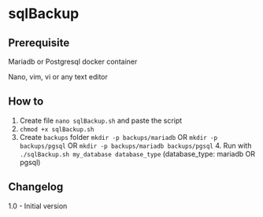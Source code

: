 # sqlBackup

## Prerequisite

Mariadb or Postgresql docker container

Nano, vim, vi or any text editor


## How to

1. Create file `nano sqlBackup.sh` and paste the script
2. `chmod +x sqlBackup.sh`
3. Create `backups` folder `mkdir -p backups/mariadb` OR `mkdir -p backups/pgsql` OR `mkdir -p backups/mariadb backups/pgsql` 4. Run with `./sqlBackup.sh my_database database_type` (database\_type: mariadb OR pgsql)

## Changelog

1.0 - Initial version
